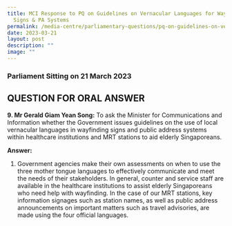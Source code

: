```yaml
---
title: MCI Response to PQ on Guidelines on Vernacular Languages for Wayfinding
  Signs & PA Systems
permalink: /media-centre/parliamentary-questions/pq-on-guidelines-on-vernacular-languages-for-signs-pa-systems/
date: 2023-03-21
layout: post
description: ""
image: ""
---
```

### Parliament Sitting on 21 March 2023

QUESTION FOR ORAL ANSWER
------------------------

**9\. Mr Gerald Giam Yean Song:** To ask the Minister for Communications and Information whether the Government issues guidelines on the use of local vernacular languages in wayfinding signs and public address systems within healthcare institutions and MRT stations to aid elderly Singaporeans.

**Answer:**

1. Government agencies make their own assessments on when to use the three mother tongue languages to effectively communicate and meet the needs of their stakeholders. In general, counter and service staff are available in the healthcare institutions to assist elderly Singaporeans who need help with wayfinding. In the case of our MRT stations, key information signages such as station names, as well as public address announcements on important matters such as travel advisories, are made using the four official languages.